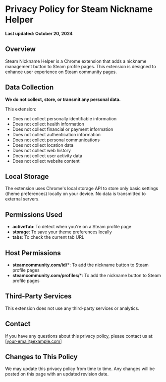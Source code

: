 # Privacy Policy for Steam Nickname Helper

**Last updated: October 20, 2024**

## Overview
Steam Nickname Helper is a Chrome extension that adds a nickname management button to Steam profile pages. This extension is designed to enhance user experience on Steam community pages.

## Data Collection
**We do not collect, store, or transmit any personal data.**

This extension:
- Does not collect personally identifiable information
- Does not collect health information
- Does not collect financial or payment information
- Does not collect authentication information
- Does not collect personal communications
- Does not collect location data
- Does not collect web history
- Does not collect user activity data
- Does not collect website content

## Local Storage
The extension uses Chrome's local storage API to store only basic settings (theme preferences) locally on your device. No data is transmitted to external servers.

## Permissions Used
- **activeTab**: To detect when you're on a Steam profile page
- **storage**: To save your theme preferences locally
- **tabs**: To check the current tab URL

## Host Permissions
- **steamcommunity.com/id/***: To add the nickname button to Steam profile pages
- **steamcommunity.com/profiles/***: To add the nickname button to Steam profile pages

## Third-Party Services
This extension does not use any third-party services or analytics.

## Contact
If you have any questions about this privacy policy, please contact us at: [your-email@example.com]

## Changes to This Policy
We may update this privacy policy from time to time. Any changes will be posted on this page with an updated revision date.
